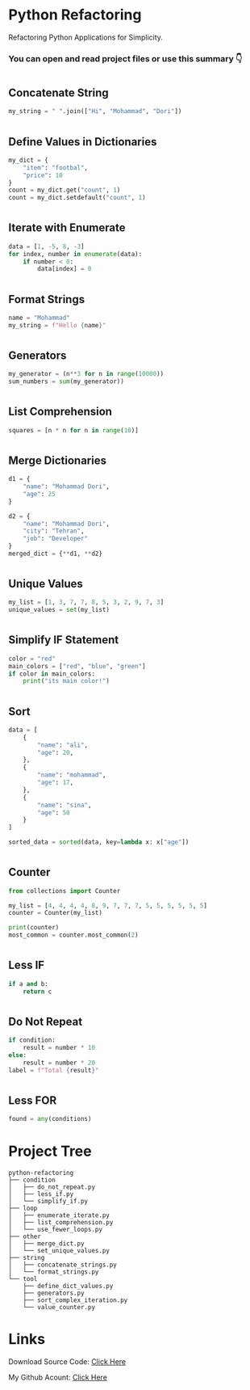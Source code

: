 # Python Refactoring

Refactoring Python Applications for Simplicity.

### You can open and read project files or use this summary 👇

#

## Concatenate String

```python
my_string = " ".join(["Hi", "Mohammad", "Dori"])
```

#

## Define Values in Dictionaries

```python
my_dict = {
    "item": "footbal",
    "price": 10
}
count = my_dict.get("count", 1)
count = my_dict.setdefault("count", 1)
```

#

## Iterate with Enumerate

```python
data = [1, -5, 8, -3]
for index, number in enumerate(data):
    if number < 0:
        data[index] = 0
```

#

## Format Strings

```python
name = "Mohammad"
my_string = f"Hello {name}"
```

#

## Generators

```python
my_generator = (n**3 for n in range(10000))
sum_numbers = sum(my_generator))
```

#

## List Comprehension

```python
squares = [n * n for n in range(10)]

```

#

## Merge Dictionaries

```python
d1 = {
    "name": "Mohammad Dori",
    "age": 25
}

d2 = {
    "name": "Mohammad Dori",
    "city": "Tehran",
    "job": "Developer"
}
merged_dict = {**d1, **d2}
```

#

## Unique Values

```python
my_list = [1, 3, 7, 7, 8, 5, 3, 2, 9, 7, 3]
unique_values = set(my_list)
```

#

## Simplify IF Statement

```python
color = "red"
main_colors = ["red", "blue", "green"]
if color in main_colors:
    print("its main color!")
```

#

## Sort

```python
data = [
    {
        "name": "ali",
        "age": 20,
    },
    {
        "name": "mohammad",
        "age": 17,
    },
    {
        "name": "sina",
        "age": 50
    }
]

sorted_data = sorted(data, key=lambda x: x["age"])
```

#

## Counter

```python
from collections import Counter

my_list = [4, 4, 4, 4, 8, 9, 7, 7, 7, 5, 5, 5, 5, 5, 5]
counter = Counter(my_list)

print(counter)
most_common = counter.most_common(2)

```

#

## Less IF

```python
if a and b:
    return c
```

#

## Do Not Repeat

```python
if condition:
    result = number * 10
else:
    result = number * 20
label = f"Total {result}"
```

#

## Less FOR

```python
found = any(conditions)
```

#

# Project Tree

```
python-refactoring
├── condition
│   ├── do_not_repeat.py
│   ├── less_if.py
│   └── simplify_if.py
├── loop
│   ├── enumerate_iterate.py
│   ├── list_comprehension.py
│   └── use_fewer_loops.py
├── other
│   ├── merge_dict.py
│   └── set_unique_values.py
├── string
│   ├── concatenate_strings.py
│   └── format_strings.py
└── tool
    ├── define_dict_values.py
    ├── generators.py
    ├── sort_complex_iteration.py
    └── value_counter.py
```

#

# Links

Download Source Code: [Click Here](https://github.com/dori-dev/python-refactoring/archive/refs/heads/main.zip)

My Github Acount: [Click Here](https://github.com/dori-dev/)
